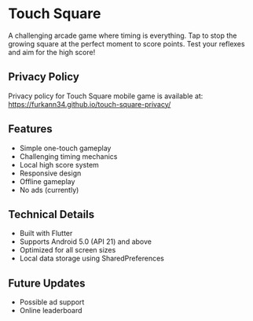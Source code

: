# Touch Square

A challenging arcade game where timing is everything. Tap to stop the growing square at the perfect moment to score points. Test your reflexes and aim for the high score!

## Privacy Policy

Privacy policy for Touch Square mobile game is available at:
https://furkann34.github.io/touch-square-privacy/

## Features

- Simple one-touch gameplay
- Challenging timing mechanics
- Local high score system
- Responsive design
- Offline gameplay
- No ads (currently)

## Technical Details

- Built with Flutter
- Supports Android 5.0 (API 21) and above
- Optimized for all screen sizes
- Local data storage using SharedPreferences

## Future Updates

- Possible ad support
- Online leaderboard
